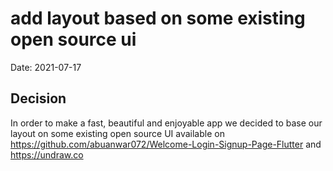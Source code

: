 # add layout based on some existing open source ui

Date: 2021-07-17

## Decision

In order to make a fast, beautiful and enjoyable app we decided to base our layout on some existing open source UI available on https://github.com/abuanwar072/Welcome-Login-Signup-Page-Flutter and https://undraw.co